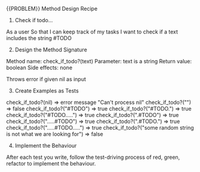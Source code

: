 {{PROBLEM}} Method Design Recipe
1. Check if todo... 

As a user
So that I can keep track of my tasks
I want to check if a text includes the string #TODO

2. Design the Method Signature

Method name: check_if_todo?(text)
Parameter: text is a string
Return value: boolean
Side effects: none

Throws error if given nil as input


3. Create Examples as Tests

check_if_todo?(nil) => error message "Can't process nil"
check_if_todo?("") => false
check_if_todo?("#TODO") => true
check_if_todo?("#TODO.") => true
check_if_todo?("#TODO.....") => true
check_if_todo?(".#TODO") => true
check_if_todo?(".....#TODO") => true
check_if_todo?(".#TODO.") => true
check_if_todo?(".....#TODO.....") => true
check_if_todo?("some random string is not what we are looking for") => false

4. Implement the Behaviour

After each test you write, follow the test-driving process of red, green, refactor to implement the behaviour.
